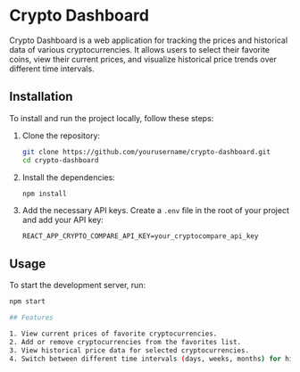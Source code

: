 # Crypto Dashboard

Crypto Dashboard is a web application for tracking the prices and historical data of various cryptocurrencies. It allows users to select their favorite coins, view their current prices, and visualize historical price trends over different time intervals.

## Installation

To install and run the project locally, follow these steps:

1. Clone the repository:

    ```sh
    git clone https://github.com/yourusername/crypto-dashboard.git
    cd crypto-dashboard
    ```

2. Install the dependencies:

    ```sh
    npm install
    ```

3. Add the necessary API keys. Create a `.env` file in the root of your project and add your API key:

    ```env
    REACT_APP_CRYPTO_COMPARE_API_KEY=your_cryptocompare_api_key
    ```

## Usage

To start the development server, run:

```sh
npm start

## Features

1. View current prices of favorite cryptocurrencies.
2. Add or remove cryptocurrencies from the favorites list.
3. View historical price data for selected cryptocurrencies.
4. Switch between different time intervals (days, weeks, months) for historical data.

